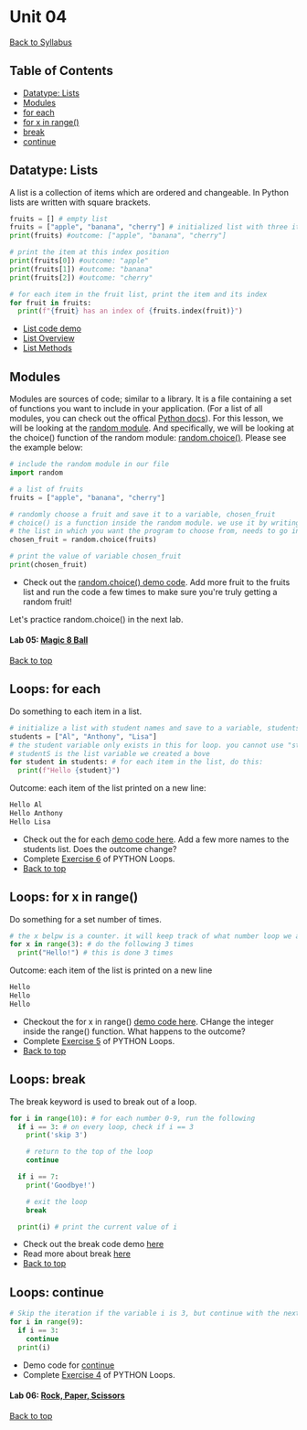 # <a id="top"></a>Unit 04

[Back to Syllabus](../README.md)

## Table of Contents

- [Datatype: Lists](#lists)
- [Modules](#modules)
- [for each](#each)
- [for x in range()](#range)
- [break](#break)
- [continue](#continue)

## <a id="lists"></a>Datatype: Lists

A list is a collection of items which are ordered and changeable. In Python lists are written with square brackets.

```python
fruits = [] # empty list
fruits = ["apple", "banana", "cherry"] # initialized list with three items
print(fruits) #outcome: ["apple", "banana", "cherry"]

# print the item at this index position
print(fruits[0]) #outcome: "apple"
print(fruits[1]) #outcome: "banana"
print(fruits[2]) #outcome: "cherry"

# for each item in the fruit list, print the item and its index
for fruit in fruits:
  print(f"{fruit} has an index of {fruits.index(fruit)}")
```

- [List code demo](https://repl.it/@pdxadmin/lists)
- [List Overview](https://www.w3schools.com/python/python_lists.asp)
- [List Methods](https://www.w3schools.com/python/python_ref_list.asp)

## <a id="modules"></a>Modules

Modules are sources of code; similar to a library. It is a file containing a set of functions you want to include in your application. (For a list of all modules, you can check out the offical [Python docs](https://docs.python.org/3/py-modindex.html)). For this lesson, we will be looking at the [random module](https://pynative.com/python-random-module/). And specifically, we will be looking at the choice() function of the random module: [random.choice()](https://www.w3schools.com/python/ref_random_choice.asp). Please see the example below:

```python
# include the random module in our file
import random

# a list of fruits
fruits = ["apple", "banana", "cherry"]

# randomly choose a fruit and save it to a variable, chosen_fruit
# choice() is a function inside the random module. we use it by writing random.choice()
# the list in which you want the program to choose from, needs to go inside the parenthesis of choice()
chosen_fruit = random.choice(fruits)

# print the value of variable chosen_fruit
print(chosen_fruit)
```

- Check out the [random.choice() demo code](https://repl.it/@pdxadmin/randomchoice). Add more fruit to the fruits list and run the code a few times to make sure you're truly getting a random fruit!

Let's practice random.choice() in the next lab.

#### Lab 05: [Magic 8 Ball](/labs/magic-8-ball.md)

[Back to top](#top)

## <a id="each"></a>Loops: for each

Do something to each item in a list.

```python
# initialize a list with student names and save to a variable, students
students = ["Al", "Anthony", "Lisa"]
# the student variable only exists in this for loop. you cannot use "student" anywhere else
# studentS is the list variable we created a bove
for student in students: # for each item in the list, do this:
  print(f"Hello {student}")
```

Outcome: each item of the list printed on a new line:

```bash
Hello Al
Hello Anthony
Hello Lisa
```

- Check out the for each [demo code here](https://repl.it/@pdxadmin/for-each). Add a few more names to the students list. Does the outcome change?
- Complete [Exercise 6](https://www.w3schools.com/python/exercise.asp?filename=exercise_for_loops3) of PYTHON Loops.
- [Back to top](#top)

## <a id="range"></a>Loops: for x in range()

Do something for a set number of times.

```python
# the x belpw is a counter. it will keep track of what number loop we are on
for x in range(3): # do the following 3 times
  print("Hello!") # this is done 3 times
```

Outcome: each item of the list is printed on a new line

```bash
Hello
Hello
Hello
```

- Checkout the for x in range() [demo code here](https://repl.it/@pdxadmin/for-x-in-range). CHange the integer inside the range() function. What happens to the outcome?
- Complete [Exercise 5](https://www.w3schools.com/python/exercise.asp?filename=exercise_for_loops2) of PYTHON Loops.
- [Back to top](#top)

## <a id="break"></a>Loops: break

The break keyword is used to break out of a loop.

```python
for i in range(10): # for each number 0-9, run the following
  if i == 3: # on every loop, check if i == 3
    print('skip 3')

    # return to the top of the loop
    continue

  if i == 7:
    print('Goodbye!')

    # exit the loop
    break

  print(i) # print the current value of i
```

- Check out the break code demo [here](https://repl.it/@pdxadmin/break)
- Read more about break [here](https://www.w3schools.com/python/ref_keyword_break.asp)
- [Back to top](#top)

## <a id="continue"></a>Loops: continue

```python
# Skip the iteration if the variable i is 3, but continue with the next iteration:
for i in range(9):
  if i == 3:
    continue
  print(i)
```

- Demo code for [continue](https://repl.it/@pdxadmin/continue)
- Complete [Exercise 4](https://www.w3schools.com/python/exercise.asp?filename=exercise_for_loops1) of PYTHON Loops.

#### Lab 06: [Rock, Paper, Scissors](/labs/rps.md)

[Back to top](#top)
